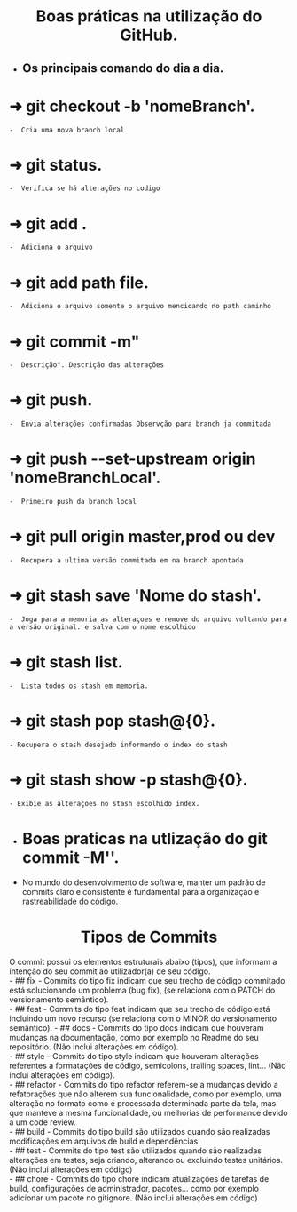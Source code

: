  <h1 align="center">
 Boas práticas na utilização do GitHub. <br>
 </h1>

 - ## Os principais comando do dia a dia.

# ➜ git checkout -b 'nomeBranch'.
    -  Cria uma nova branch local
# ➜ git status.
    -  Verifica se há alterações no codigo
# ➜ git add .
    -  Adiciona o arquivo  
# ➜ git add path file.
    -  Adiciona o arquivo somente o arquivo mencioando no path caminho 
# ➜ git commit -m"
    -  Descrição". Descrição das alterações
# ➜ git push.
    -  Envia alterações confirmadas Observção para branch ja commitada
# ➜ git push --set-upstream origin 'nomeBranchLocal'.
    -  Primeiro push da branch local
# ➜ git pull origin master,prod ou dev
    -  Recupera a ultima versão commitada em na branch apontada
# ➜ git stash save 'Nome do stash'.
    -  Joga para a memoria as alteraçoes e remove do arquivo voltando para a versão original. e salva com o nome escolhido
# ➜ git stash list.
    -  Lista todos os stash em memoria.
# ➜ git stash pop stash@{0}.
    - Recupera o stash desejado informando o index do stash
# ➜ git stash show -p stash@{0}.
    - Exibie as alteraçoes no stash escolhido index.

- # Boas praticas na utlização do git commit -M''.
- No mundo do desenvolvimento de software, manter um padrão de commits claro e consistente é fundamental para a organização e rastreabilidade do código.

 <h1 align="center">
     Tipos de Commits
  </h1>
O commit possui os elementos estruturais abaixo (tipos), que informam a intenção do seu commit ao utilizador(a) de seu código.<br>
 - ## fix
     - Commits do tipo fix indicam que seu trecho de código commitado está solucionando um problema (bug fix), (se relaciona com o PATCH do versionamento semântico).<br>
 - ## feat
     - Commits do tipo feat indicam que seu trecho de código está incluindo um novo recurso (se relaciona com o MINOR do versionamento semântico).
 - ## docs
     - Commits do tipo docs indicam que houveram mudanças na documentação, como por exemplo no Readme do seu repositório. (Não inclui alterações em código).<br>
 - ## style
    - Commits do tipo style indicam que houveram alterações referentes a formatações de código, semicolons, trailing spaces, lint... (Não inclui alterações em código).<br>
 - ## refactor
    - Commits do tipo refactor referem-se a mudanças devido a refatorações que não alterem sua funcionalidade, como por exemplo, uma alteração no formato como é processada determinada parte da tela, mas que manteve a mesma funcionalidade, ou melhorias de performance devido a um code review.<br>
- ## build
    - Commits do tipo build são utilizados quando são realizadas modificações em arquivos de build e dependências.<br>
- ## test
    - Commits do tipo test são utilizados quando são realizadas alterações em testes, seja criando, alterando ou excluindo testes unitários. (Não inclui alterações em código)<br>
- ## chore
    - Commits do tipo chore indicam atualizações de tarefas de build, configurações de administrador, pacotes... como por exemplo adicionar um pacote no gitignore. (Não inclui alterações em código)<br>
